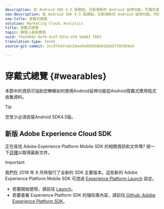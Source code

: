 ```yaml
---
description: 從 Android SDK 4.5 版開始，已新增新的 Android 延伸功能，可讓您透過 Android 穿戴式應用程式中收集資料。
seo-description: 從 Android SDK 4.5 版開始，已新增新的 Android 延伸功能，可讓您透過 Android 穿戴式應用程式中收集資料。
seo-title: 穿戴式總覽
solution: Marketing Cloud、Analytics
title: 穿戴式總覽
topic: 開發人員和實施
uuid: f9a5d692-0ef6-4cdf-831e-e50 be083 f083
translation-type: tm+mt
source-git-commit: 3cc97443fabcb9ae9e09b998801bbb57785960e0

---
```



# 穿戴式總覽 {#wearables}

本節中的資訊可協助您瞭解如何使用Android延伸功能從Android穿戴式應用程式收集資料。

>[!TIP]
>
>您至少必須安裝Android SDK4.5版。

## 新版 Adobe Experience Cloud SDK

正在尋找 Adobe Experience Platform Mobile SDK 的相關資訊和文件嗎? 按一下[這裡](https://aep-sdks.gitbook.io/docs/)以取得最新文件。

>[!IMPORTANT]
>
>我們在 2018 年 9 月時發行了全新的 SDK 主要版本。這些新的 Adobe Experience Platform Mobile SDK 可透過 [Experience Platform Launch](https://www.adobe.com/experience-platform/launch.html) 設定。

* 若要開始使用，請前往 [Launch](https://launch.adobe.com/)。
* 若要查看 Experience Platform SDK 的儲存庫內容，請前往[ Github: Adobe Experience Platform SDK](https://github.com/Adobe-Marketing-Cloud/acp-sdks)。